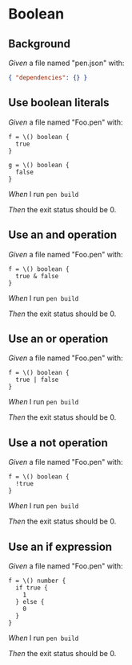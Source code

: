 # Boolean

## Background

_Given_ a file named "pen.json" with:

```json
{ "dependencies": {} }
```

## Use boolean literals

_Given_ a file named "Foo.pen" with:

```pen
f = \() boolean {
  true
}

g = \() boolean {
  false
}
```

_When_ I run `pen build`

_Then_ the exit status should be 0.

## Use an and operation

_Given_ a file named "Foo.pen" with:

```pen
f = \() boolean {
  true & false
}
```

_When_ I run `pen build`

_Then_ the exit status should be 0.

## Use an or operation

_Given_ a file named "Foo.pen" with:

```pen
f = \() boolean {
  true | false
}
```

_When_ I run `pen build`

_Then_ the exit status should be 0.

## Use a not operation

_Given_ a file named "Foo.pen" with:

```pen
f = \() boolean {
  !true
}
```

_When_ I run `pen build`

_Then_ the exit status should be 0.

## Use an if expression

_Given_ a file named "Foo.pen" with:

```pen
f = \() number {
  if true {
    1
  } else {
    0
  }
}
```

_When_ I run `pen build`

_Then_ the exit status should be 0.
